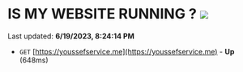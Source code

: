 # IS MY WEBSITE RUNNING ? [![](https://img.shields.io/static/v1?label=Sponsor&message=%E2%9D%A4&logo=GitHub&color=%23fe8e86)](https://github.com/sponsors/<username>)

Last updated: **6/19/2023, 8:24:14 PM**

- `GET` [https://youssefservice.me](https://youssefservice.me) - **Up** (648ms)

